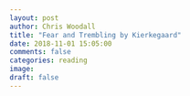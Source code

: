```yaml
---
layout: post
author: Chris Woodall
title: "Fear and Trembling by Kierkegaard"
date: 2018-11-01 15:05:00
comments: false
categories: reading
image:
draft: false
---
```

